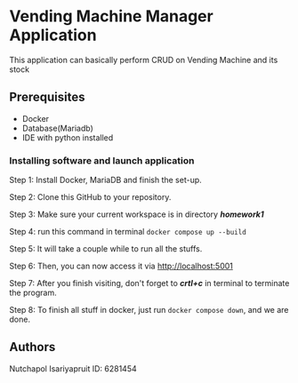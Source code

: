 # Vending Machine Manager Application
This application can basically perform CRUD on Vending Machine and its stock

## Prerequisites
- Docker
- Database(Mariadb)
- IDE with python installed

### Installing software and launch application
Step 1: Install Docker, MariaDB and finish the set-up.

Step 2: Clone this GitHub to your repository.

Step 3: Make sure your current workspace is in directory ***homework1***

Step 4: run this command in terminal `docker compose up --build`

Step 5: It will take a couple while to run all the stuffs.

Step 6: Then, you can now access it via [http://localhost:5001](http://localhost:5001)

Step 7: After you finish visiting, don't forget to ***crtl+c*** in terminal to terminate the program.

Step 8: To finish all stuff in docker, just run `docker compose down`, and we are done.

## Authors
Nutchapol Isariyapruit ID: 6281454
